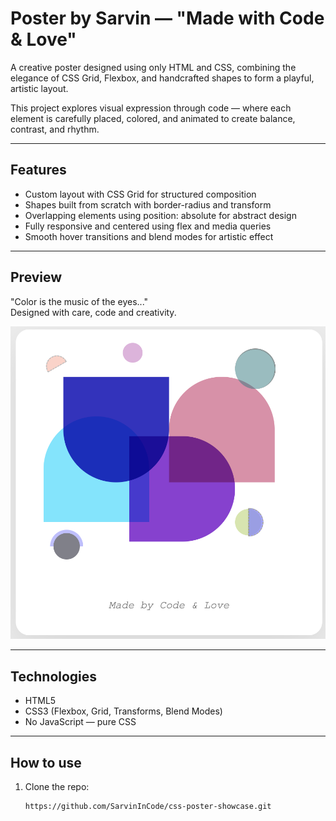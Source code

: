 # Poster by Sarvin — "Made with Code & Love"

A creative poster designed using only HTML and CSS, combining the elegance of CSS Grid, Flexbox, and handcrafted shapes to form a playful, artistic layout.

This project explores visual expression through code — where each element is carefully placed, colored, and animated to create balance, contrast, and rhythm.

---

## Features

- Custom layout with CSS Grid for structured composition
- Shapes built from scratch with border-radius and transform
- Overlapping elements using position: absolute for abstract design
- Fully responsive and centered using flex and media queries
- Smooth hover transitions and blend modes for artistic effect

---

## Preview

"Color is the music of the eyes..."  
Designed with care, code and creativity.

![poster preview](./Screenshot.png)

---

## Technologies

- HTML5  
- CSS3 (Flexbox, Grid, Transforms, Blend Modes)  
- No JavaScript — pure CSS

---

## How to use

1. Clone the repo:
   ```bash
   https://github.com/SarvinInCode/css-poster-showcase.git
